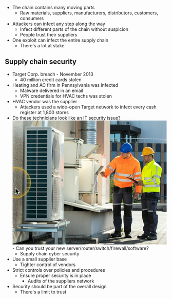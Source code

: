 - The chain contains many moving parts
	- Raw materials, suppliers, manufacturers, distributors, customers, consumers
- Attackers can infect any step along the way
	- Infect different parts of the chain without suspicion
	- People trust their suppliers
- One exploit can infect the entire supply chain
	- There's a lot at stake

## Supply chain security
- Target Corp. breach - November 2013
	- 40 million credit cards stolen
- Heating and AC firm in Pennsylvania was infected
	- Malware delivered in an email
	- VPN credentials for HVAC techs was stolen
- HVAC vendor was the supplier
	- Attackers used a wide-open Target network to infect every cash register at 1,800 stores
- Do these technicians look like an IT security issue?
![](Images/Pasted%20image%2020231127221601.png)- Can you trust your new server/router/switch/firewall/software?
	- Supply chain cyber security
- Use a small supplier base
	- Tighter control of vendors
- Strict controls over policies and procedures
	- Ensure proper security is in place
		- Audits of the suppliers network
- Security should be part of the overall design
	- There's a limit to trust

